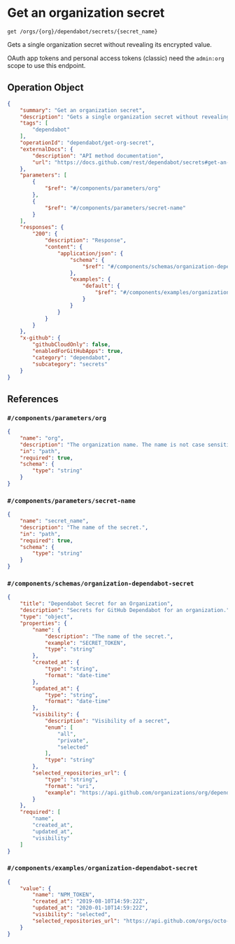 # Get an organization secret

`get /orgs/{org}/dependabot/secrets/{secret_name}`

Gets a single organization secret without revealing its encrypted value.

OAuth app tokens and personal access tokens (classic) need the `admin:org` scope to use this endpoint.

## Operation Object

```json
{
    "summary": "Get an organization secret",
    "description": "Gets a single organization secret without revealing its encrypted value.\n\nOAuth app tokens and personal access tokens (classic) need the `admin:org` scope to use this endpoint.",
    "tags": [
        "dependabot"
    ],
    "operationId": "dependabot/get-org-secret",
    "externalDocs": {
        "description": "API method documentation",
        "url": "https://docs.github.com/rest/dependabot/secrets#get-an-organization-secret"
    },
    "parameters": [
        {
            "$ref": "#/components/parameters/org"
        },
        {
            "$ref": "#/components/parameters/secret-name"
        }
    ],
    "responses": {
        "200": {
            "description": "Response",
            "content": {
                "application/json": {
                    "schema": {
                        "$ref": "#/components/schemas/organization-dependabot-secret"
                    },
                    "examples": {
                        "default": {
                            "$ref": "#/components/examples/organization-dependabot-secret"
                        }
                    }
                }
            }
        }
    },
    "x-github": {
        "githubCloudOnly": false,
        "enabledForGitHubApps": true,
        "category": "dependabot",
        "subcategory": "secrets"
    }
}
```

## References

### `#/components/parameters/org`

```json
{
    "name": "org",
    "description": "The organization name. The name is not case sensitive.",
    "in": "path",
    "required": true,
    "schema": {
        "type": "string"
    }
}
```

### `#/components/parameters/secret-name`

```json
{
    "name": "secret_name",
    "description": "The name of the secret.",
    "in": "path",
    "required": true,
    "schema": {
        "type": "string"
    }
}
```

### `#/components/schemas/organization-dependabot-secret`

```json
{
    "title": "Dependabot Secret for an Organization",
    "description": "Secrets for GitHub Dependabot for an organization.",
    "type": "object",
    "properties": {
        "name": {
            "description": "The name of the secret.",
            "example": "SECRET_TOKEN",
            "type": "string"
        },
        "created_at": {
            "type": "string",
            "format": "date-time"
        },
        "updated_at": {
            "type": "string",
            "format": "date-time"
        },
        "visibility": {
            "description": "Visibility of a secret",
            "enum": [
                "all",
                "private",
                "selected"
            ],
            "type": "string"
        },
        "selected_repositories_url": {
            "type": "string",
            "format": "uri",
            "example": "https://api.github.com/organizations/org/dependabot/secrets/my_secret/repositories"
        }
    },
    "required": [
        "name",
        "created_at",
        "updated_at",
        "visibility"
    ]
}
```

### `#/components/examples/organization-dependabot-secret`

```json
{
    "value": {
        "name": "NPM_TOKEN",
        "created_at": "2019-08-10T14:59:22Z",
        "updated_at": "2020-01-10T14:59:22Z",
        "visibility": "selected",
        "selected_repositories_url": "https://api.github.com/orgs/octo-org/dependabot/secrets/NPM_TOKEN/repositories"
    }
}
```